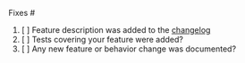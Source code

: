 <!-- You can erase any parts of this template not applicable to your Pull Request. -->

Fixes # <!-- you may add issues here to automatically close them -->

1. [ ] Feature description was added to the [changelog](https://github.com/ufz/ogs/wiki/Release-notes-6.2.1)
2. [ ] Tests covering your feature were added?
3. [ ] Any new feature or behavior change was documented?
